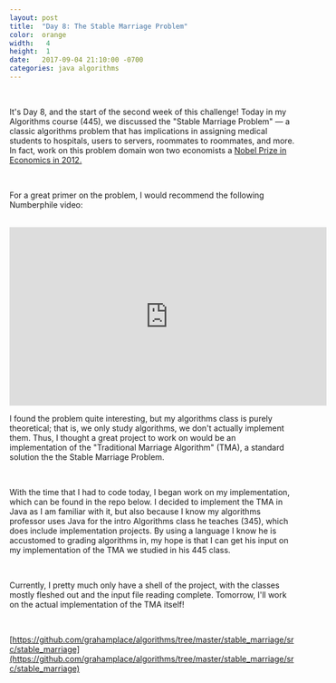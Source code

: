 ```yaml
---
layout: post
title:  "Day 8: The Stable Marriage Problem"
color:  orange
width:   4
height:  1
date:   2017-09-04 21:10:00 -0700
categories: java algorithms
---
```


<br>

It's Day 8, and the start of the second week of this challenge! Today in my Algorithms
  course (445), we discussed the "Stable Marriage Problem" — a classic algorithms problem
  that has implications in assigning medical students to hospitals, users to servers,
  roommates to roommates, and more. In fact, work on this problem domain won two economists
  a [Nobel Prize in Economics in 2012.](https://www.nobelprize.org/nobel_prizes/economic-sciences/laureates/2012/)

<br>

For a great primer on the problem, I would recommend the following Numberphile video:  

<br>

<iframe width="560" height="315" src="https://www.youtube.com/embed/Qcv1IqHWAzg?rel=0" frameborder="0" allowfullscreen></iframe>

<br>

I found the problem quite interesting, but my algorithms class is purely theoretical;
  that is, we only study algorithms, we don't actually implement them. Thus, I
  thought a great project to work on would be an implementation of the "Traditional
  Marriage Algorithm" (TMA), a standard solution the the Stable Marriage Problem.

<br>

With the time that I had to code today, I began work on my implementation, which
  can be found in the repo below. I decided to implement the TMA in Java as I am familiar
  with it, but also because I know my algorithms professor uses Java for the intro
  Algorithms class he teaches (345), which does include implementation projects. By using a
  language I know he is accustomed to grading algorithms in, my hope is that I can
  get his input on my implementation of the TMA we studied in his 445 class.

<br>

Currently, I pretty much only have a shell of the project, with the classes mostly
  fleshed out and the input file reading complete. Tomorrow, I'll work on the actual
  implementation of the TMA itself!

<br>

[https://github.com/grahamplace/algorithms/tree/master/stable_marriage/src/stable_marriage](https://github.com/grahamplace/algorithms/tree/master/stable_marriage/src/stable_marriage)
